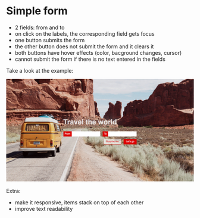 # Simple form

* 2 fields: from and to
* on click on the labels, the corresponding field gets focus
* one button submits the form
* the other button does not submit the form and it clears it
* both buttons have hover effects (color, bacground changes, cursor)
* cannot submit the form if there is no text entered in the fields

Take a look at the example:

![Simple form example](simple-form-example.jpg)

Extra:
* make it responsive, items stack on top of each other
* improve text readability